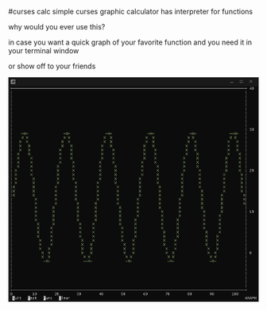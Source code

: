 #curses calc
simple curses graphic calculator
has interpreter for functions

why would you ever use this?

in case you want a quick graph of your favorite function and you need it in your terminal window

or show off to your friends

![here is a cool pic](https://raw.githubusercontent.com/pussinboot/curses-calc/master/preview.PNG)
